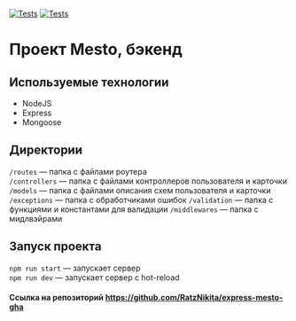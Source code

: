 [![Tests](../../actions/workflows/tests-13-sprint.yml/badge.svg)](../../actions/workflows/tests-13-sprint.yml) [![Tests](../../actions/workflows/tests-14-sprint.yml/badge.svg)](../../actions/workflows/tests-14-sprint.yml)
# Проект Mesto, бэкенд

## Используемые технологии

* NodeJS
* Express
* Mongoose

## Директории

`/routes` — папка с файлами роутера  
`/controllers` — папка с файлами контроллеров пользователя и карточки   
`/models` — папка с файлами описания схем пользователя и карточки  
`/exceptions` — папка с обработчиками ошибок
`/validation` — папка с функциями и константами для валидации
`/middlewares` — папка с мидлвэйрами


## Запуск проекта

`npm run start` — запускает сервер   
`npm run dev` — запускает сервер с hot-reload

#### Ссылка на репозиторий https://github.com/RatzNikita/express-mesto-gha
